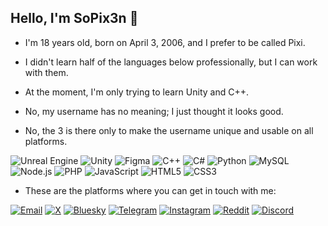 ## Hello, I'm **SoPix3n** 👋

- I'm 18 years old, born on April 3, 2006, and I prefer to be called Pixi.
- I didn't learn half of the languages below professionally, but I can work with them.
- At the moment, I'm only trying to learn Unity and C++.
  
- No, my username has no meaning; I just thought it looks good.
- No, the 3 is there only to make the username unique and usable on all platforms.
  
![Unreal Engine](https://img.shields.io/badge/Unreal_Engine-0E1128?style=flat&logo=unrealengine&logoColor=white) ![Unity](https://img.shields.io/badge/Unity-000000?style=flat&logo=unity&logoColor=white) ![Figma](https://img.shields.io/badge/Figma-000000?style=flat&logo=figma&logoColor=white) ![C++](https://img.shields.io/badge/C%2B%2B-00599C?style=flat&logo=c%2B%2B&logoColor=white) ![C#](https://img.shields.io/badge/C%23-239120?style=flat&logo=c-sharp&logoColor=white) ![Python](https://img.shields.io/badge/Python-3776AB?style=flat&logo=python&logoColor=white) ![MySQL](https://img.shields.io/badge/MySQL-00618A?style=flat&logo=mysql&logoColor=white) ![Node.js](https://img.shields.io/badge/Node.js-339933?style=flat&logo=node.js&logoColor=white) ![PHP](https://img.shields.io/badge/PHP-777BB4?style=flat&logo=php&logoColor=white) ![JavaScript](https://img.shields.io/badge/JavaScript-F7DF1E?style=flat&logo=javascript&logoColor=black) ![HTML5](https://img.shields.io/badge/HTML5-E34F26?style=flat&logo=html5&logoColor=white) ![CSS3](https://img.shields.io/badge/CSS3-1572B6?style=flat&logo=css3&logoColor=white)

- These are the platforms where you can get in touch with me:
  
[![Email](https://img.shields.io/badge/Email-0072C6?style=flat&logo=gmail&logoColor=white)](mailto:sopix3n@gmail.com)
[![X](https://img.shields.io/badge/X-1D1D1F?style=flat&logo=x&logoColor=white)](https://x.com/sopix3n)
[![Bluesky](https://img.shields.io/badge/Bluesky-2E5D7A?style=flat&logo=bluesky&logoColor=white)](https://bsky.app/profile/sopix3n)
[![Telegram](https://img.shields.io/badge/Telegram-0088CC?style=flat&logo=telegram&logoColor=white)](https://t.me/sopix3n)
[![Instagram](https://img.shields.io/badge/Instagram-E4405F?style=flat&logo=instagram&logoColor=white)](https://www.instagram.com/sopix3n)
[![Reddit](https://img.shields.io/badge/Reddit-FF4500?style=flat&logo=reddit&logoColor=white)](https://www.reddit.com/user/sopix3n)
[![Discord](https://img.shields.io/badge/Discord-7289DA?style=flat&logo=discord&logoColor=white)](https://discord.com/users/1322627717304156160)
<!-- [![Steam](https://img.shields.io/badge/Steam-000000?style=flat&logo=steam&logoColor=white)](https://steamcommunity.com/id/sopix3n) -->
